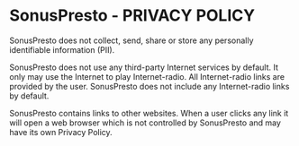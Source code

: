 # SonusPresto - PRIVACY POLICY

SonusPresto does not collect, send, share or store any personally identifiable information (PII).

SonusPresto does not use any third-party Internet services by default. It only may use the Internet to play Internet-radio.
All Internet-radio links are provided by the user. SonusPresto does not include any Internet-radio links by default.

SonusPresto contains links to other websites. When a user clicks any link it will open a web browser which is not controlled by SonusPresto and may have its own Privacy Policy.

